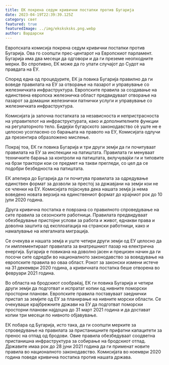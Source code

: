 ```yaml
---
title: ЕК покрена седум кривични постапки против Бугарија
date: 2023-04-19T22:39:39.125Z
category: свет
featured: true
featuredImage: ../img/eksksksks.png.webp
author: Вардарски
---
```


Европската комисија покрена седум кривични постапки против Бугарија. Ова го соопшти прес-центарот на Европскиот парламент. Бугарија има два месеци да одговори и да ги преземе неопходните мерки. Во спротивно, ЕК може да го упати случајот до Судот на правдата на ЕУ.

Според една од процедурите, ЕК ја повика Бугарија правилно да ги воведе правилата на ЕУ за отворање на пазарот и управување со железничката инфраструктура. Европските правила за создавање на единствена европска железничка област предвидуваат отворање на пазарот за домашни железнички патнички услуги и управување со железничката инфраструктура.

Комисијата ја започна постапката за независноста и непристрасноста на управителот на инфраструктурата, како и дополнителните функции на регулаторното тело. Бидејќи бугарското законодавство сè уште не е целосно усогласено со барањата на правото на ЕУ, Комисијата одлучи да презентира образложено мислење.

Покрај тоа, ЕК ги повика Бугарија и три други земји да ги почитуваат правилата на ЕУ за инспекции на патиштата. Правилата ги менуваат техничките барања за контроли на патиштата, вклучувајќи ги и типовите на брзи трактори кои се предмет на такви прегледи, со цел да се подобри безбедноста на патиштата.

ЕК апелира до Бугарија да ги почитува правилата за одредување единствен формат за дозволи за престој за државјани на земји кои не се членки на ЕУ. Комисијата појаснува дека нашата земја ја нема воведено новата верзија на единствениот формат до крајниот рок до 10 јули 2020 година.

Друга кривична постапка е поврзана со правилното спроведување на сите правила за сезонските работници. Правилата предвидуваат обезбедување пристојни услови за работа и живот, еднакви права и доволна заштита од експлоатација на странски работници, како и намалување на илегалната миграција.

Се очекува и нашата земја и уште четири други земји од ЕУ целосно да ги имплементираат правилата за внатрешниот пазар на електрична енергија. Бугарија е повикана на доволно јасен и прецизен начин да ги посочи сите одредби во националното законодавство за воведување на европските правила во оваа област. Рокот за законски измени истече на 31 декември 2020 година, а кривичната постапка беше отворена во февруари 2021 година.

Во областа на бродскиот сообраќај, ЕК ги повика Бугарија и четири други земји да подготват и испратат копии од нивните поморски просторни планови. Европските правила поставуваат заеднички пристап за земјите од ЕУ за планирање на нивните морски области. Се очекуваше крајбрежните држави на ЕУ да подготват поморски просторни планови најдоцна до 31 март 2021 година и да достават копии три месеци по нивното објавување.

ЕК побара од Бугарија, исто така, да ги соопшти мерките за спроведување на правилата за пристанишните прифатни капацитети за пренос на отпад од бродови. Овие правила обезбедуваат соодветна пристанишна инфраструктура за собирање на бродскиот отпад. Државите имаа рок до 28 јуни 2021 година да ги применат новите правила во националното законодавство. Комисијата во ноември 2020 година поведе кривична постапка против нашата држава.
